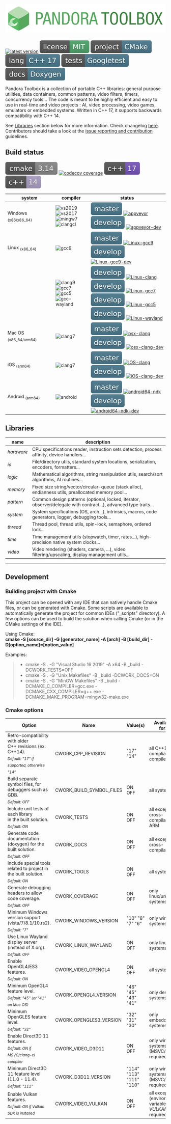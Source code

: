 # ![Pandora Toolbox](_img/pandora_logo.svg)
[![latest version](https://img.shields.io/github/v/tag/vinders/pandora_toolbox?color=4da36a&label=release)](https://github.com/vinders/pandora_toolbox/releases)
[![license - MIT](_img/badges/license_mit.svg)](LICENSE)
![project - Cmake](_img/badges/project_cmake.svg)
![lang - C++17](_img/badges/lang_cpp17.svg)
![tests - Gtest](_img/badges/tests_gtest.svg)
![docs - Doxygen](_img/badges/docs_doxygen.svg)

Pandora Toolbox is a collection of portable C++ libraries: general purpose utilities, data containers, common patterns, video filters, timers, concurrency tools... 
The code is meant to be highly efficient and easy to use in real-time and video projects : AI, video processing, video games, emulators or embedded systems. Written in C++ 17, it supports backwards compatibility with C++ 14.

See [Libraries](#libraries) section below for more information. Check changelog [here](./CHANGELOG.md).<br>
Contributors should take a look at the [issue reporting and contribution](./CONTRIBUTING.md) guidelines.

## Build status
![cmake 3.14](_img/badges/build_cmake_3_14.svg)
[![codecov coverage](https://codecov.io/gh/vinders/pandora_toolbox/branch/develop/graph/badge.svg?token=5NQ4BF7QRI)](https://codecov.io/gh/vinders/pandora_toolbox)
![C++17](_img/badges/build_cpp17.svg)
![C++14](_img/badges/build_cpp14.svg)

|           system            |        compiler        |         status         |
|-----------------------------|------------------------|------------------------|
| Windows <sub>(x86/x86_64)</sub>  | ![vs2019](https://img.shields.io/badge/visual_studio-2019-75b.svg)<br>![vs2017](https://img.shields.io/badge/visual_studio-2017-a99dc2.svg)<br>![mingw7](https://img.shields.io/badge/mingw64-8.1.0-75b.svg)<br>![clangcl](https://img.shields.io/badge/clang--cl-10.0.0-75b.svg) | ![master](_img/badges/branch_master.svg) [![appveyor](https://ci.appveyor.com/api/projects/status/38j8o8sc55iosqu6/branch/master?svg=true)](https://ci.appveyor.com/project/vinders/pandora-toolbox/branch/master)<br>![develop](_img/badges/branch_develop.svg) [![appveyor-dev](https://ci.appveyor.com/api/projects/status/38j8o8sc55iosqu6/branch/develop?svg=true)](https://ci.appveyor.com/project/vinders/pandora-toolbox/branch/develop)  |
| Linux <sub>(x86_64)</sub>        | ![gcc9](https://img.shields.io/badge/gcc-9.1-75b.svg)              | ![master](_img/badges/branch_master.svg) [![Linux-gcc9](https://travis-matrix-badges.herokuapp.com/repos/vinders/pandora_toolbox/branches/master/1)](https://travis-ci.org/vinders/pandora_toolbox)<br>![develop](_img/badges/branch_develop.svg) [![Linux-gcc9-dev](https://travis-matrix-badges.herokuapp.com/repos/vinders/pandora_toolbox/branches/develop/2)](https://travis-ci.org/vinders/pandora_toolbox)       |
|                                  | ![clang9](https://img.shields.io/badge/clang-9.0.0-75b.svg)<br>![gcc7](https://img.shields.io/badge/gcc-7.1-75b.svg)<br>![gcc5](https://img.shields.io/badge/gcc-5.1-a99dc2.svg)<br>![gcc-wayland](https://img.shields.io/badge/gcc--wayland-10.1-75b.svg) | ![develop](_img/badges/branch_develop.svg) [![Linux-clang](https://travis-matrix-badges.herokuapp.com/repos/vinders/pandora_toolbox/branches/develop/1)](https://travis-ci.org/vinders/pandora_toolbox)<br>![develop](_img/badges/branch_develop.svg) [![Linux-gcc7](https://travis-matrix-badges.herokuapp.com/repos/vinders/pandora_toolbox/branches/develop/3)](https://travis-ci.org/vinders/pandora_toolbox)<br>![develop](_img/badges/branch_develop.svg) [![Linux-gcc5](https://travis-matrix-badges.herokuapp.com/repos/vinders/pandora_toolbox/branches/develop/4)](https://travis-ci.org/vinders/pandora_toolbox)<br>![develop](_img/badges/branch_develop.svg) [![Linux-wayland](https://travis-matrix-badges.herokuapp.com/repos/vinders/pandora_toolbox/branches/develop/5)](https://travis-ci.org/vinders/pandora_toolbox) |
| Mac OS <sub>(x86_64/arm64)</sub> | ![clang7](https://img.shields.io/badge/clang-7.0.0-75b.svg)        | ![master](_img/badges/branch_master.svg) [![osx-clang](https://travis-matrix-badges.herokuapp.com/repos/vinders/pandora_toolbox/branches/master/2)](https://travis-ci.org/vinders/pandora_toolbox)<br>![develop](_img/badges/branch_develop.svg) [![osx-clang-dev](https://travis-matrix-badges.herokuapp.com/repos/vinders/pandora_toolbox/branches/develop/6)](https://travis-ci.org/vinders/pandora_toolbox)         |
| iOS <sub>(arm64)</sub>       | ![clang7](https://img.shields.io/badge/clang-7.0.0-75b.svg)        | ![master](_img/badges/branch_master.svg) [![iOS-clang](https://travis-matrix-badges.herokuapp.com/repos/vinders/pandora_toolbox/branches/master/3)](https://travis-ci.org/vinders/pandora_toolbox)<br>![develop](_img/badges/branch_develop.svg) [![iOS-clang-dev](https://travis-matrix-badges.herokuapp.com/repos/vinders/pandora_toolbox/branches/develop/7)](https://travis-ci.org/vinders/pandora_toolbox)         |
| Android <sub>(arm64)</sub>       | ![android](https://img.shields.io/badge/android-ndk_26-a99dc2.svg) | ![master](_img/badges/branch_master.svg) [![android64-ndk](https://travis-matrix-badges.herokuapp.com/repos/vinders/pandora_toolbox/branches/master/4)](https://travis-ci.org/vinders/pandora_toolbox)<br>![develop](_img/badges/branch_develop.svg) [![android64-ndk-dev](https://travis-matrix-badges.herokuapp.com/repos/vinders/pandora_toolbox/branches/develop/8)](https://travis-ci.org/vinders/pandora_toolbox) |

## Libraries

|    name    |                                                   description                                                        |
|------------|----------------------------------------------------------------------------------------------------------------------|
| *hardware* | CPU specifications reader, instruction sets detection, process affinity, device handlers...                          |
| *io*       | File/directory utils, standard system locations, serialization, encoders, formatters...                              |
| *logic*    | Mathematical algorithms, string manipulation utils, search/sort algorithms, AI routines...                           |
| *memory*   | Fixed size string/vector/circular-queue (stack alloc), endianness utils, preallocated memory pool...                 |
| *pattern*  | Common design patterns (optional, locked, iterator, observer/delegate with contract...), advanced type traits...     |
| *system*   | System specifications (OS, arch...), intrinsics, macros, code generators, logger, debugging tools...                 |
| *thread*   | Thread pool, thread utils, spin-lock, semaphore, ordered lock...                                                     |
| *time*     | Time management utils (stopwatch, timer, rates...), high-precision native system clocks...                           |
| *video*    | Video rendering (shaders, camera, ...), video filtering/upscaling, display management utils...                       |

---

## Development

### Building project with Cmake

This project can be opened with any IDE that can natively handle Cmake files, or can be generated with Cmake. Some scripts are available to automatically generate the project for common IDEs ("_scripts" directory).
A few options can be used to build the solution when calling Cmake (or in the CMake settings of the IDE).

Using Cmake: \
**cmake -S [source_dir] -G [generator_name] -A [arch] -B [build_dir] -D[option_name]=[option_value]**

Examples:
> * cmake -S . -G "Visual Studio 16 2019" -A x64 -B _build -DCWORK_TESTS=OFF
> * cmake -S . -G "Unix Makefiles" -B _build -DCWORK_DOCS=ON
> * cmake -S . -G "MinGW Makefiles" -B _build -DCMAKE_C_COMPILER=gcc.exe -DCMAKE_CXX_COMPILER=g++.exe -DCMAKE_MAKE_PROGRAM=mingw32-make.exe

### Cmake options

|    Option    |    Name    |    Value(s)    |    Available for...    |
|--------------|------------|----------------|------------------------|
| Retro-compatibility with older<br>C++ revisions (ex: C++14).<br><sub>*Default: "17" if supported, otherwise "14"*</sub>   | CWORK_CPP_REVISION  | "17"<br>"14"  | all C++17-compliant compilers  |
| Build separate symbol files, for debuggers such as GDB.<br><sub>*Default: OFF*</sub>         | CWORK_BUILD_SYMBOL_FILES   | ON<br>OFF     | all systems                   |
| Include unit tests of each library<br>in the built solution.<br><sub>*Default: ON*</sub>     | CWORK_TESTS                | ON<br>OFF     | all except cross-compilation & ARM  |
| Generate code documentation (doxygen) for the built solution.<br><sub>*Default: OFF*</sub>   | CWORK_DOCS                 | ON<br>OFF     | all except cross-compilation  |
| Include special tools related to project in the built solution.<br><sub>*Default: ON*</sub>  | CWORK_TOOLS                | ON<br>OFF     | all systems                   |
| Generate debugging headers to allow code coverage.<br><sub>*Default: OFF*</sub>              | CWORK_COVERAGE             | ON<br>OFF     | only linux/unix systems       |
| Minimum Windows version support (vista/7/8.1/10.rs2).<br><sub>*Default: "7"*</sub>           | CWORK_WINDOWS_VERSION      | "10" "8"<br>"7" "6"  | only windows systems   |
| Use Linux Wayland display server (instead of X.org).<br><sub>*Default: OFF*</sub>            | CWORK_LINUX_WAYLAND        | ON<br>OFF     | only linux systems            |
| Enable OpenGL4/ES3 features.<br><sub>*Default: ON*</sub>                                     | CWORK_VIDEO_OPENGL4        | ON<br>OFF     | all systems                   |
| Minimum OpenGL4 feature level.<br><sub>*Default: "45" (or "41" on Mac OS)*</sub>             | CWORK_OPENGL4_VERSION      | "46" "45"<br>"43" "41"  | only desktop systems   |
| Minimum OpenGLES feature level.<br><sub>*Default: "32"*</sub>                                | CWORK_OPENGLES3_VERSION    | "32" "31"<br>"30"       | only embedded systems  |
| Enable Direct3D 11 features.<br><sub>*Default: ON if MSVC/clang-cl compiler*</sub>           | CWORK_VIDEO_D3D11          | ON<br>OFF     | only windows systems<br>(MSVC/LLVM required)  |
| Minimum Direct3D 11 feature level (11.0 - 11.4).<br><sub>*Default: "111"*</sub>              | CWORK_D3D11_VERSION        | "114" "113"<br>"111" "110"  | only windows systems<br>(MSVC/LLVM required)  |
| Enable Vulkan features.<br><sub>*Default: ON if Vulkan SDK is installed*</sub>               | CWORK_VIDEO_VULKAN         | ON<br>OFF     | all except iOS<br>(environment variable *VULKAN_SDK* required)  |
